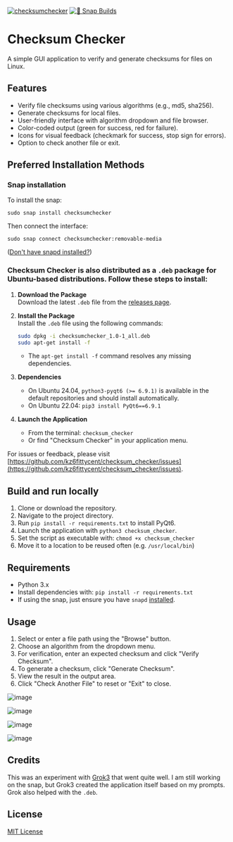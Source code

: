 [![checksumchecker](https://snapcraft.io/checksumchecker/badge.svg)](https://snapcraft.io/checksumchecker) [![🧪 Snap Builds](https://github.com/kz6fittycent/checksum_checker/actions/workflows/test-snap-can-build.yml/badge.svg)](https://github.com/kz6fittycent/checksum_checker/actions/workflows/test-snap-can-build.yml)

# Checksum Checker

A simple GUI application to verify and generate checksums for files on Linux.

## Features
- Verify file checksums using various algorithms (e.g., md5, sha256).
- Generate checksums for local files.
- User-friendly interface with algorithm dropdown and file browser.
- Color-coded output (green for success, red for failure).
- Icons for visual feedback (checkmark for success, stop sign for errors).
- Option to check another file or exit.

## Preferred Installation Methods

### Snap installation

To install the snap:

    sudo snap install checksumchecker
   
Then connect the interface:

    sudo snap connect checksumchecker:removable-media

([Don't have snapd installed?](https://snapcraft.io/docs/core/install))


### Checksum Checker is also distributed as a `.deb` package for Ubuntu-based distributions. Follow these steps to install:

1. **Download the Package**  
   Download the latest `.deb` file from the [releases page](https://github.com/kz6fittycent/checksum_checker/releases).

2. **Install the Package**  
   Install the `.deb` file using the following commands:
   ```bash
   sudo dpkg -i checksumchecker_1.0-1_all.deb
   sudo apt-get install -f
   ```
   - The `apt-get install -f` command resolves any missing dependencies.

3. **Dependencies**  
   - On Ubuntu 24.04, `python3-pyqt6 (>= 6.9.1)` is available in the default repositories and should install automatically.
   - On Ubuntu 22.04: `pip3 install PyQt6==6.9.1`


4. **Launch the Application**  
   - From the terminal: `checksum_checker`
   - Or find "Checksum Checker" in your application menu.

For issues or feedback, please visit [https://github.com/kz6fittycent/checksum_checker/issues](https://github.com/kz6fittycent/checksum_checker/issues).

## Build and run locally
1. Clone or download the repository.
2. Navigate to the project directory.
3. Run `pip install -r requirements.txt` to install PyQt6.
4. Launch the application with `python3 checksum_checker`.
5. Set the script as executable with: `chmod +x checksum_checker`
6. Move it to a location to be reused often (e.g. `/usr/local/bin`)

## Requirements
- Python 3.x
- Install dependencies with: `pip install -r requirements.txt`
- If using the snap, just ensure you have `snapd` [installed](https://snapcraft.io/docs/core/install). 

## Usage
1. Select or enter a file path using the "Browse" button.
2. Choose an algorithm from the dropdown menu.
3. For verification, enter an expected checksum and click "Verify Checksum".
4. To generate a checksum, click "Generate Checksum".
5. View the result in the output area.
6. Click "Check Another File" to reset or "Exit" to close.

![image](https://github.com/user-attachments/assets/f9ac9539-7ed6-4edd-8170-a88861646fd4)

![image](https://github.com/user-attachments/assets/c1f01d26-2010-4314-ae83-805bec80916a)

![image](https://github.com/user-attachments/assets/b75a13d1-1bda-4137-8fa3-808f930ba658)

![image](https://github.com/user-attachments/assets/1cdf0e19-cfb4-4515-9ac7-8cb21eadc2a1)


## Credits

This was an experiment with [Grok3](https://grok.com/) that went quite well. I am still working on the snap, but Grok3 created the application itself based on my prompts. Grok also helped with the `.deb`.

## License
[MIT License](https://github.com/kz6fittycent/checksum_checker/blob/main/LICENSE)
